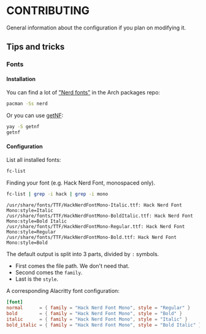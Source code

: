 # CONTRIBUTING

General information about the configuration if you plan on modifying it.

## Tips and tricks

### Fonts


#### Installation

You can find a lot of ["Nerd fonts"](https://www.nerdfonts.com/) in the Arch packages repo:
```sh
pacman -Ss nerd
```

Or you can use [getNF](https://github.com/getnf/getnf):
```sh
yay -S getnf
getnf
```

#### Configuration

List all installed fonts:
```sh
fc-list
```

Finding your font (e.g. Hack Nerd Font, monospaced only).
```sh
fc-list | grep -i hack | grep -i mono
```
```
/usr/share/fonts/TTF/HackNerdFontMono-Italic.ttf: Hack Nerd Font Mono:style=Italic
/usr/share/fonts/TTF/HackNerdFontMono-BoldItalic.ttf: Hack Nerd Font Mono:style=Bold Italic
/usr/share/fonts/TTF/HackNerdFontMono-Regular.ttf: Hack Nerd Font Mono:style=Regular
/usr/share/fonts/TTF/HackNerdFontMono-Bold.ttf: Hack Nerd Font Mono:style=Bold
```

The default output is split into 3 parts, divided by `:` symbols.
- First comes the file path. We don't need that.
- Second comes the `family`.
- Last is the `style`.

A corresponding Alacritty font configuration:
```toml
[font]
normal      = { family = "Hack Nerd Font Mono", style = "Regular" }
bold        = { family = "Hack Nerd Font Mono", style = "Bold" }
italic      = { family = "Hack Nerd Font Mono", style = "Italic" }
bold_italic = { family = "Hack Nerd Font Mono", style = "Bold Italic" }
```

